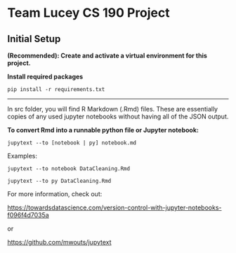 # Team Lucey CS 190 Project
## Initial Setup
**(Recommended): Create and activate a virtual environment for this project.**

**Install required packages**

`pip install -r requirements.txt`

***

In src folder, you will find R Markdown (.Rmd) files. These are essentially copies of any used jupyter notebooks without having all of the JSON output.

**To convert Rmd into a runnable python file or Jupyter notebook:**

`jupytext --to [notebook | py] notebook.md`

Examples: 
    
    jupytext --to notebook DataCleaning.Rmd

    jupytext --to py DataCleaning.Rmd

For more information, check out:    

https://towardsdatascience.com/version-control-with-jupyter-notebooks-f096f4d7035a 

or

https://github.com/mwouts/jupytext
